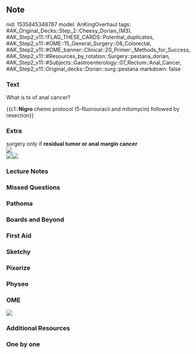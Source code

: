 ## Note
nid: 1535845348787
model: AnKingOverhaul
tags: #AK_Original_Decks::Step_2::Cheesy_Dorian_(M3), #AK_Step2_v11::!FLAG_THESE_CARDS::Potential_duplicates, #AK_Step2_v11::#OME::15_General_Surgery::08_Colorectal, #AK_Step2_v11::#OME_banner::Clinical::20_Primer:_Methods_for_Success, #AK_Step2_v11::#Resources_by_rotation::Surgery::pestana_dorian, #AK_Step2_v11::#Subjects::Gastroenterology::07_Rectum::Anal_Cancer, #AK_Step2_v11::Original_decks::Dorian::surg::pestana
markdown: false

### Text
What is tx of anal cancer?
<div>
  {{c1::<b>Nigro</b> chemo protocol (5-fluorouracil and mitomycin)
  followed by resection}}
</div>

### Extra
<div>
  surgery only if <b>residual tumor or anal margin cancer</b>
</div>
<div>
  <b><img src="paste-3658307113844737.jpg"></b>
</div><img src="paste-275895814193153.jpg"><img src=
"paste-1997292936626177.jpg">

### Lecture Notes


### Missed Questions


### Pathoma


### Boards and Beyond


### First Aid


### Sketchy


### Pixorize


### Physeo


### OME
<div class="ome-widget">
  <a href="https://onlinemeded.org/spa/surgery?ref=anki"><img src=
  "_OME_AnkiFlashcards_Topic_5.png"></a>
</div>

### Additional Resources


### One by one

